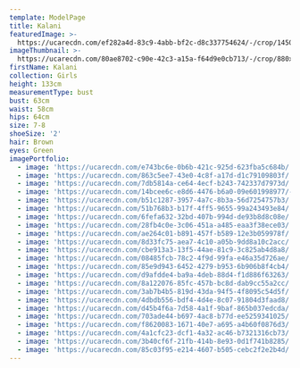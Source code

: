 ```yaml
---
template: ModelPage
title: Kalani
featuredImage: >-
  https://ucarecdn.com/ef282a4d-83c9-4abb-bf2c-d8c337754624/-/crop/1450x1014/0,0/-/preview/
imageThumbnail: >-
  https://ucarecdn.com/80ae8702-c90e-42c3-a15a-f64d9e0cb713/-/crop/880x1215/422,220/-/preview/
firstName: Kalani
collection: Girls
height: 133cm
measurementType: bust
bust: 63cm
waist: 58cm
hips: 64cm
size: 7-8
shoeSize: '2'
hair: Brown
eyes: Green
imagePortfolio:
  - image: 'https://ucarecdn.com/e743bc6e-0b6b-421c-925d-623fba5c684b/'
  - image: 'https://ucarecdn.com/863c5ee7-43e0-4c8f-a17d-d1c79109803f/'
  - image: 'https://ucarecdn.com/7db5814a-ce64-4ecf-b243-742337d7973d/'
  - image: 'https://ucarecdn.com/14bcee6c-e8d6-4476-b6a0-09e601998977/-/preview/'
  - image: 'https://ucarecdn.com/b51c1287-3957-4a7c-8b3a-56d7254757b3/'
  - image: 'https://ucarecdn.com/51b768b3-b17f-4ff5-9655-99a243493e84/'
  - image: 'https://ucarecdn.com/6fefa632-32bd-407b-994d-de93b8d8c08e/'
  - image: 'https://ucarecdn.com/28fb4c0e-3c06-451a-a485-eaa3f38ece03/'
  - image: 'https://ucarecdn.com/ae264c01-b891-457f-b589-12e3b059978f/'
  - image: 'https://ucarecdn.com/8d33fc75-aea7-4c10-a05b-9dd8a10c2acc/'
  - image: 'https://ucarecdn.com/cbe913a3-13f5-44ae-81c9-3c825ab4d8a8/'
  - image: 'https://ucarecdn.com/08485fcb-78c2-4f9d-99fa-e46a35d726ae/'
  - image: 'https://ucarecdn.com/85e9d943-6452-4279-b953-6b906b8f4cb4/'
  - image: 'https://ucarecdn.com/d9afdde4-ba9a-4deb-88d4-f1d886f63263/'
  - image: 'https://ucarecdn.com/8a122076-85fc-457b-bc8d-dab9cc55a2cc/'
  - image: 'https://ucarecdn.com/3ab7b4b5-819d-43da-94f5-4f8095c54d5f/'
  - image: 'https://ucarecdn.com/4dbdb556-bdf4-4d4e-8c07-91804d3faad8/'
  - image: 'https://ucarecdn.com/d45b4f6a-7d58-4a1f-9baf-865b037edcda/'
  - image: 'https://ucarecdn.com/703ade44-b697-4ac8-b77d-ee5259341025/'
  - image: 'https://ucarecdn.com/f8620083-1671-40e7-a695-a4b60f0876d3/'
  - image: 'https://ucarecdn.com/4a1cfc23-dcf1-4a32-ac46-b7321316cb73/'
  - image: 'https://ucarecdn.com/3b40cf6f-21fb-414b-8e93-0d1f741b8285/'
  - image: 'https://ucarecdn.com/85c03f95-e214-4607-b505-cebc2f2e2b4d/'
---
```


